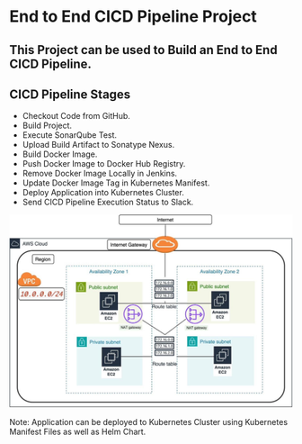 
# End to End CICD Pipeline Project

## This Project can be used to Build an End to End CICD Pipeline.

## CICD Pipeline Stages

- Checkout Code from GitHub.
- Build Project.
- Execute SonarQube Test.
- Upload Build Artifact to Sonatype Nexus.
- Build Docker Image.
- Push Docker Image to Docker Hub Registry.
- Remove Docker Image Locally in Jenkins.
- Update Docker Image Tag in Kubernetes Manifest.
- Deploy Application into Kubernetes Cluster.
- Send CICD Pipeline Execution Status to Slack.


![CICD](https://github.com/PavanKumarKJ347/AWS_Virtual_Private_Cloud/blob/main/AWS_Virtual_Private_Cloud.jpeg?raw=true)
  

Note:
Application can be deployed to Kubernetes Cluster using Kubernetes Manifest Files as well as Helm Chart.
